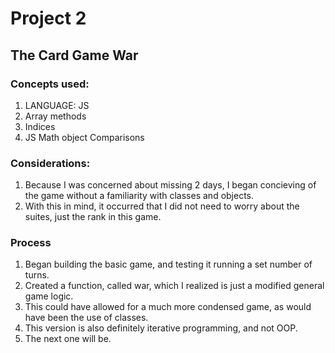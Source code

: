 # Project 2
## The Card Game War

### Concepts used:
1. LANGUAGE: JS
1. Array methods
1. Indices
1. JS Math object Comparisons

### Considerations:
1. Because I was concerned about missing 2 days, I began concieving of the game without a familiarity with classes and objects. 
1. With this in mind, it occurred that I did not need to worry about the suites, just the rank in this game. 

### Process
1. Began building the basic game, and testing it running a set number of turns.
1. Created a function, called war, which I realized is just a modified general game logic. 
1. This could have allowed for a much more condensed game, as would have been the use of classes. 
1. This version is also definitely iterative programming, and not OOP. 
1. The next one will be. 